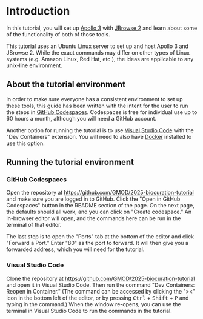 # Introduction

In this tutorial, you will set up [Apollo 3](https://apollo.jbrowse.org/) with
[JBrowse 2](https://jbrowse.org/) and learn about some of the functionality of
both of those tools.

This tutorial uses an Ubuntu Linux server to set up and host Apollo 3 and
JBrowse 2. While the exact commands may differ on other types of Linux systems
(e.g. Amazon Linux, Red Hat, etc.), the ideas are applicable to any unix-line
environment.

## About the tutorial environment

In order to make sure everyone has a consistent environment to set up these
tools, this guide has been written with the intent for the user to run the steps
in [GitHub Codespaces](https://github.com/features/codespaces). Codespaces is
free for individual use up to 60 hours a month, although you will need a GitHub
account.

Another option for running the tutorial is to use
[Visual Studio Code](https://code.visualstudio.com/) with the "Dev Containers"
extension. You will need to also have [Docker](https://www.docker.com/)
installed to use this option.

## Running the tutorial environment

### GitHub Codespaces

Open the repository at <https://github.com/GMOD/2025-biocuration-tutorial> and
make sure you are logged in to GitHub. Click the "Open in GitHub Codespaces"
button in the README section of the page. On the next page, the defaults should
all work, and you can click on "Create codespace." An in-browser editor will
open, and the commands here can be run in the terminal of that editor.

The last step is to open the "Ports" tab at the bottom of the editor and click
"Forward a Port." Enter "80" as the port to forward. It will then give you a
forwarded address, which you will need for the tutorial.

### Visual Studio Code

Clone the repository at <https://github.com/GMOD/2025-biocuration-tutorial> and
open it in Visual Studio Code. Then run the command "Dev Containers: Reopen in
Container." (The command can be accessed by clicking the "><" icon in the bottom
left of the editor, or by pressing <kbd>Ctrl</kbd> + <kbd>Shift</kbd> +
<kbd>P</kbd> and typing in the command.) When the window re-opens, you can use
the terminal in Visual Studio Code to run the commands in the tutorial.

